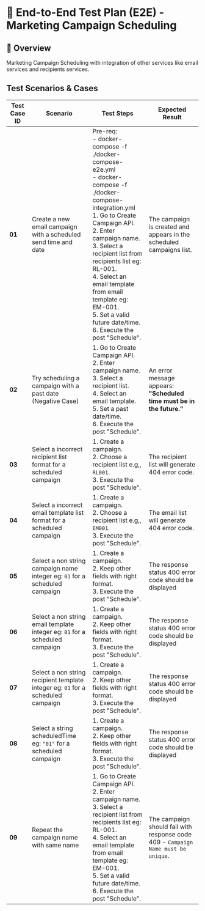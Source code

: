 # 📌 End-to-End Test Plan (E2E) - Marketing Campaign Scheduling

## 📄 Overview
Marketing Campaign Scheduling with integration of other services like email services and recipients services.

##  Test Scenarios & Cases

| **Test Case ID** | **Scenario**                                                                     | **Test Steps**                                                                                                                                                                                                                                                           | **Expected Result**                                                               |
| ---------------- | -------------------------------------------------------------------------------- | ------------------------------------------------------------------------------------------------------------------------------------------------------------------------------------------------------------------------------------------------------------------------ | --------------------------------------------------------------------------------- |
| **01**           | Create a new email campaign with a scheduled send time and date                  | Pre-req: <br> - docker-compose -f ./docker-compose-e2e.yml <br> - docker-compose -f ./docker-compose-integration.yml <br> 1. Go  to Create Campaign API. <br> 2. Enter campaign name. <br> 3. Select a recipient list from recipients list eg: RL-001. <br> 4. Select an email template from email template eg: EM-001. <br> 5. Set a valid future date/time. <br> 6. Execute the post "Schedule". | The campaign is created and appears in the scheduled campaigns list.              |
| **02**           | Try scheduling a campaign with a past date (Negative Case)                       | 1. Go  to Create Campaign API. <br> 2. Enter campaign name. <br> 3. Select a recipient list. <br> 4. Select an email template. <br> 5. Set a past date/time. <br> 6. Execute the post "Schedule".                                                                        | An error message appears: **"Scheduled time must be in the future."**             |
| **03**           | Select a incorrect recipient list format for a scheduled campaign                | 1. Create a campaign. <br> 2. Choose a recipient list e.g,, `RL001`. <br> 3. Execute the post "Schedule".                                                                                                                                                                | The recipient list will generate 404 error code.                                  |
| **04**           | Select a incorrect email template list format for a scheduled campaign           | 1. Create a campaign. <br> 2. Choose a recipient list e.g,, `EM001`. <br> 3. Execute the post "Schedule".                                                                                                                                                                | The email list will generate 404 error code.                                      |
| **05**           | Select a non string campaign name integer eg: `01` for a scheduled campaign      | 1. Create a campaign. <br> 2. Keep other fields with right format. <br> 3. Execute the post "Schedule".                                                                                                                                                                  | The response status 400 error code should be displayed                            |
| **06**           | Select a non string email template integer eg: `01` for a scheduled campaign     | 1. Create a campaign. <br> 2. Keep other fields with right format. <br> 3. Execute the post "Schedule".                                                                                                                                                                  | The response status 400 error code should be displayed                            |
| **07**           | Select a non string recipient template integer eg: `01` for a scheduled campaign | 1. Create a campaign. <br> 2. Keep other fields with right format. <br> 3. Execute the post "Schedule".                                                                                                                                                                  | The response status 400 error code should be displayed                            |
| **08**           | Select a string scheduledTime eg: `"01"` for a scheduled campaign | 1. Create a campaign. <br> 2. Keep other fields with right format. <br> 3. Execute the post "Schedule".                                                                                                                                                                  | The response status 400 error code should be displayed                            |
| **09**           | Repeat the campaign name with same name                                          | 1. Go  to Create Campaign API. <br> 2. Enter campaign name. <br> 3. Select a recipient list from recipients list eg: RL-001. <br> 4. Select an email template from email template eg: EM-001. <br> 5. Set a valid future date/time. <br> 6. Execute the post "Schedule". | The campaign should fail with response code 409 - `Campaign Name must be unique`. |